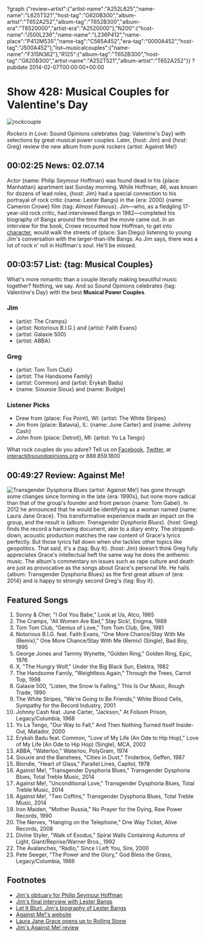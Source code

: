 ?graph {"review~artist":{"artist-name":"A252L625","name-name":"L625T521","host-tag":"G620B300","album-artist":"T652A252","album-tag":"T652B300","album-era":"T6520000","artist-era":"A2520000"},"N200":{"host-name":"J500L236","name-name":"L236P412","name-place":"P412M535","name-tag":"C565A452","era-tag":"0000A452","host-tag":"J500A452"},"list~musicalcouples":{"name-name":"F315N362"},"R125":{"album-tag":"T652B300","host-tag":"G620B300","artist-name":"A252T521","album-artist":"T652A252"}}
?pubdate 2014-02-07T00:00:00+00:00

# Show 428: Musical Couples for Valentine's Day
![rockcouple](http://static.soundopinions.org/images/2014/rockcouple_web.jpg)

*Rockers in Love*: Sound Opinions celebrates {tag: Valentine's Day} with selections by great musical power couples. Later, {host: Jim} and {host: Greg} review the new album from punk rockers {artist: Against Me!}

## 00:02:25 News: 02.07.14
Actor {name: Philip Seymour Hoffman} was found dead in his {place: Manhattan} apartment last Sunday morning. While Hoffman, 46, was known for dozens of lead roles, {host: Jim} had a special connection to his portrayal of rock critic {name: Lester Bangs} in the {era: 2000} {name: Cameron Crowe} film {tag: *Almost Famous*}. Jim—who, as a fledgling 17-year-old rock critic, had interviewed Bangs in 1982—completed his biography of Bangs around the time that the movie came out. In an interview for the book, Crowe recounted how Hoffman, to get into [character](http://www.youtube.com/watch?v=HpISLkb5L5E), would walk the streets of {place: San Diego} listening to young Jim's conversation with the larger-than-life Bangs. As Jim says, there was a lot of rock n' roll in Hoffman's soul. He'll be missed.

## 00:03:57 List: {tag: Musical Couples}
What's more romantic than a couple literally making beautiful music together? Nothing, we say. And so Sound Opinions celebrates {tag: Valentine's Day} with the best **Musical Power Couples**. 

### Jim
- {artist: The Cramps}
- {artist: Notorious B.I.G.} and {artist: Faith Evans} 
- {artist: Galaxie 500}
- {artist: ABBA}

### Greg
- {artist: Tom Tom Club}
- {artist: The Handsome Family}
- {artist: Common} and {artist: Erykah Badu}
- {name: Siouxsie Sioux} and {name: Budgie}

### Listener Picks
- Drew from {place: Fox Point}, WI: {artist: The White Stripes}
- Jim from {place: Batavia}, IL: {name: June Carter} and {name: Johnny Cash} 
- John from {place: Detroit}, MI: {artist: Yo La Tengo}

What rock couples do you adore? 
Tell us on [Facebook](https://www.facebook.com/soundopinions), [Twitter](https://twitter.com/soundopinions‎), at interact@soundopinions.org or 888.859.1800

## 00:49:27 Review: Against Me!
![Transgender Dysphoria Blues](https://upload.wikimedia.org/wikipedia/en/a/a5/Transgender_Dysphoria_Blues_cover_art.jpg "6946251/735513410")
{artist: Against Me!} has gone through some changes since forming in the late {era: 1990s}, but none more radical than that of the group's founder and front person {name: Tom Gabel}. In 2012 he announced that he would be identifying as a woman named {name: Laura Jane Grace}. This transformative experience made an impact on the group, and the result is {album: *Transgender Dysphoria Blues*}. {host: Greg} finds the record a harrowing document, akin to a diary entry. The stripped-down, acoustic production matches the raw content of Grace's lyrics perfectly. But those lyrics fall down when she tackles other topics like geopolitics. That said, it's a {tag: Buy It}. {host: Jim} doesn't think Greg fully appreciates Grace's intellectual heft the same way he does the anthemic music. The album's commentary on issues such as rape culture and death are just as provocative as the songs about Grace's personal life. He hails {album: Transgender Dysphoria Blues} as the first great album of {era: 2014} and is happy to strongly second Greg's {tag: Buy It}. 


## Featured Songs
1. Sonny & Cher, "I Got You Babe," Look at Us, Atco, 1965
1. The Cramps, "All Women Are Bad," Stay Sick!, Enigma, 1989 
1. Tom Tom Club, "Genius of Love," Tom Tom Club, Sire, 1981
1. Notorious B.I.G. feat. Faith Evans, "One More Chance/Stay With Me (Remix)," One More Chance/Stay With Me (Remix) (Single), Bad Boy, 1995
1. George Jones and Tammy Wynette, "Golden Ring," Golden Ring, Epic, 1976
1. X, "The Hungry Wolf," Under the Big Black Sun, Elektra, 1982
1. The Handsome Family, "Weightless Again," Through the Trees, Carrot Top, 1998
1. Galaxie 500, "Listen, the Snow Is Falling," This Is Our Music, Rough Trade, 1990
1. The White Stripes, "We're Going to Be Friends," White Blood Cells, Sympathy for the Record Industry, 2001
1. Johnny Cash feat. June Carter, "Jackson," At Folsom Prison, Legacy/Columbia, 1968
1. Yo La Tengo, "Our Way to Fall," And Then Nothing Turned Itself Inside-Out, Matador, 2000
1. Erykah Badu feat. Common, "Love of My Life (An Ode to Hip Hop)," Love of My Life (An Ode to Hip Hop) (Single), MCA, 2002
1. ABBA, "Waterloo," Waterloo, PolyGram, 1974
1. Siouxie and the Banshees, "Cities in Dust," Tinderbox, Geffen, 1987
1. Blondie, "Heart of Glass," Parallel Lines, Capitol, 1978
1. Against Me!, "Transgender Dysphoria Blues," Transgender Dysphoria Blues, Total Treble Music, 2014
1. Against Me!, "Unconditional Love," Transgender Dysphoria Blues, Total Treble Music, 2014
1. Against Me!, "Two Coffins," Transgender Dysphoria Blues, Total Treble Music, 2014
1. Iron Maiden, "Mother Russia," No Prayer for the Dying, Raw Power Records, 1990
1. The Nerves, "Hanging on the Telephone," One Way Ticket, Alive Records, 2008
1. Divine Styler, "Walk of Exodus," Spiral Walls Containing Autumns of Light, Giant/Reprise/Warner Bros., 1992
1. The Avalanches, "Radio," Since I Left You, Sire, 2000
1. Pete Seeger, "The Power and the Glory," God Bless the Grass, Legacy/Columbia, 1966



## Footnotes
- [Jim's obituary for Philip Seymour Hoffman](http://www.wbez.org/blogs/jim-derogatis/2014-02/great-art-about-guilt-and-longing-109623)
- [Jim's final interview with Lester Bangs](http://www.furious.com/perfect/lesterbangs.html)
- [Let It Blurt, Jim's biography of Lester Bangs](http://www.amazon.com/Let-Blurt-Lester-Americas-Greatest/dp/0767905091)
- [Against Me!'s website](http://www.againstme.net/)
- [Laura Jane Grace opens up to Rolling Stone](http://www.rollingstone.com/music/news/the-secret-life-of-transgender-rocker-tom-gabel-20120531)
- [Jim's Against Me! review](http://www.wbez.org/blogs/jim-derogatis/2014-02/against-me-inspiration-everyone-109640)
